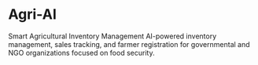 # Agri-AI
Smart Agricultural Inventory Management AI-powered inventory management, sales tracking, and farmer registration for governmental and NGO organizations focused on food security.